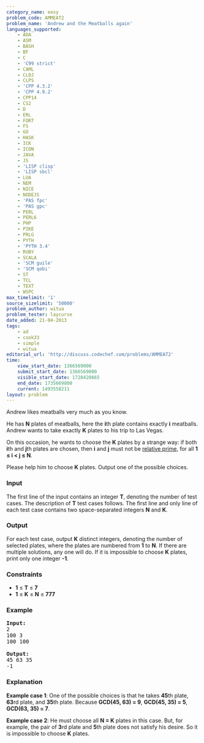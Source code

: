 ```yaml
---
category_name: easy
problem_code: AMMEAT2
problem_name: 'Andrew and the Meatballs again'
languages_supported:
    - ADA
    - ASM
    - BASH
    - BF
    - C
    - 'C99 strict'
    - CAML
    - CLOJ
    - CLPS
    - 'CPP 4.3.2'
    - 'CPP 4.9.2'
    - CPP14
    - CS2
    - D
    - ERL
    - FORT
    - FS
    - GO
    - HASK
    - ICK
    - ICON
    - JAVA
    - JS
    - 'LISP clisp'
    - 'LISP sbcl'
    - LUA
    - NEM
    - NICE
    - NODEJS
    - 'PAS fpc'
    - 'PAS gpc'
    - PERL
    - PERL6
    - PHP
    - PIKE
    - PRLG
    - PYTH
    - 'PYTH 3.4'
    - RUBY
    - SCALA
    - 'SCM guile'
    - 'SCM qobi'
    - ST
    - TCL
    - TEXT
    - WSPC
max_timelimit: '1'
source_sizelimit: '50000'
problem_author: witua
problem_tester: laycurse
date_added: 21-04-2013
tags:
    - ad
    - cook33
    - simple
    - witua
editorial_url: 'http://discuss.codechef.com/problems/AMMEAT2'
time:
    view_start_date: 1366569000
    submit_start_date: 1366569000
    visible_start_date: 1728420665
    end_date: 1735669800
    current: 1493558211
layout: problem
---
```

Andrew likes meatballs very much as you know.

He has **N** plates of meatballs, here the **i**th plate contains exactly **i** meatballs. Andrew wants to take exactly **K** plates to his trip to Las Vegas.

On this occasion, he wants to choose the **K** plates by a strange way: if both **i**th and **j**th plates are chosen, then **i** and **j** must not be [relative prime](http://en.wikipedia.org/wiki/Coprime_integers), for all **1 ≤ i &lt; j ≤ N**.

Please help him to choose **K** plates. Output one of the possible choices.

### Input

The first line of the input contains an integer **T**, denoting the number of test cases. The description of **T** test cases follows. The first line and only line of each test case contains two space-separated integers **N** and **K**.

### Output

For each test case, output **K** distinct integers, denoting the number of selected plates, where the plates are numbered from **1** to **N**. If there are multiple solutions, any one will do. If it is impossible to choose **K** plates, print only one integer **-1**.

### Constraints

- **1** ≤ **T** ≤ **7**
- **1** ≤ **K** ≤ **N** ≤ **777**

### Example

<pre><b>Input:</b>
2
100 3
100 100

<b>Output:</b>
45 63 35
-1
</pre>
### Explanation

**Example case 1**: One of the possible choices is that he takes **45**th plate, **63**rd plate, and **35**th plate. Because
**GCD(45, 63) = 9**,
**GCD(45, 35) = 5**,
**GCD(63, 35) = 7**.

**Example case 2**: He must choose all **N = K** plates in this case. But, for example, the pair of **3**rd plate and **5**th plate does not satisfy his desire. So it is impossible to choose **K** plates.
